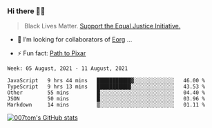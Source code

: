 ### Hi there 👋🏿

<!--
**007tom/007tom** is a ✨ _special_ ✨ repository because its `README.md` (this file) appears on your GitHub profile.

Here are some ideas to get you started:
-->

> Black Lives Matter. [Support the Equal Justice Initiative.](https://support.eji.org/give/153413/#!/donation/checkout)

<!--
- 🔭 I’m currently working on ...
- 🌱 I’m currently learning ...
-->
- 👯 I’m looking for collaborators of [Eorg](https://github.com/zhyd1997/Eorg) ...

<!--
- 🤔 I’m looking for help with ...
- 💬 Ask me about ...
- 📫 How to reach me: ...
- 😄 Pronouns: ...
-->

- ⚡ Fun fact: [Path to Pixar](https://bunnyhobby.github.io/)
<!--
-->

<!--START_SECTION:waka-->
```text
Week: 05 August, 2021 - 11 August, 2021

JavaScript   9 hrs 44 mins   ███████████▓░░░░░░░░░░░░░   46.00 % 
TypeScript   9 hrs 13 mins   ███████████░░░░░░░░░░░░░░   43.53 % 
Other        55 mins         █░░░░░░░░░░░░░░░░░░░░░░░░   04.40 % 
JSON         50 mins         █░░░░░░░░░░░░░░░░░░░░░░░░   03.96 % 
Markdown     14 mins         ▒░░░░░░░░░░░░░░░░░░░░░░░░   01.11 % 
```
<!--END_SECTION:waka-->


[![007tom's GitHub stats](https://github-readme-stats.vercel.app/api?username=007tom&count_private=true&show_icons=true&theme=react)
](https://github.com/anuraghazra/github-readme-stats)
